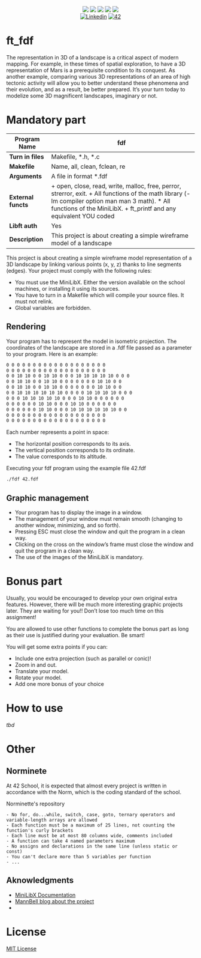 <div align="center">
    <img src="https://img.shields.io/badge/status-wip-success?color=00ABAD&style=flat-square" />
    <img src="https://img.shields.io/badge/started-23%20%2F%2012%20%2F%202023-success?color=00ABAD&style=flat-square" />
    <img src="https://img.shields.io/badge/score-1--%20%2F%20100-success?color=00ABAD&style=flat-square" />
    <img src="https://img.shields.io/github/languages/top/mxvements/ft_fdf?color=00ABAD&style=flat-square" />
    <img src="https://img.shields.io/github/last-commit/mxvements/ft_fdf?color=00ABAD&style=flat-square" />
    <br>
    <a href='https://www.linkedin.com/in/luciami' target="_blank"><img alt='Linkedin' src='https://img.shields.io/badge/LinkedIn-100000?style=flat-square&logo=Linkedin&logoColor=white&labelColor=1323233&color=323233'/></a>
    <a href='https://profile.intra.42.fr/users/luciama2' target="_blank"><img alt='42' src='https://img.shields.io/badge/Madrid-100000?style=flat-square&logo=42&logoColor=white&labelColor=323233&color=323233'/></a>
    <br>
</div>

# ft_fdf

The representation in 3D of a landscape is a critical aspect of modern mapping. For example, in these times of spatial exploration, to have a 3D representation of Mars is a prerequisite condition to its conquest. As another example, comparing various 3D representations of an area of high tectonic activity will allow you to better understand these phenomena and their evolution, and as a result, be better prepared. It’s your turn today to modelize some 3D magnificent landscapes, imaginary or not.

# Mandatory part

| **Program Name** | fdf |
| ---------------- | --- |
| **Turn in files** | Makefile, *.h, *.c |
| **Makefile** | Name, all, clean, fclean, re |
| **Arguments** | A file in format *.fdf |
| **External functs** | + open, close, read, write, malloc, free, perror, strerror, exit. + All functions of the math library (-lm compiler option man man 3 math). * All functions of the MiniLibX. + ft_printf and any equivalent YOU coded |
| **Libft auth** | Yes |
| **Description** | This project is about creating a simple wireframe model of a landscape |

This project is about creating a simple wireframe model representation of a 3D landscape by linking various points (x, y, z) thanks to line segments (edges). Your project must comply with the following rules:

+ You must use the MiniLibX. Either the version available on the school machines, or installing it using its sources.
+ You have to turn in a Makefile which will compile your source files. It must not relink.
+ Global variables are forbidden.

## Rendering

Your program has to represent the model in isometric projection. The coordinates of the landscape are stored in a .fdf file passed as a parameter to
your program. Here is an example:

```txt
0 0 0 0 0 0 0 0 0 0 0 0 0 0 0 0 0 0 0
0 0 0 0 0 0 0 0 0 0 0 0 0 0 0 0 0 0 0
0 0 10 10 0 0 10 10 0 0 0 10 10 10 10 10 0 0 0
0 0 10 10 0 0 10 10 0 0 0 0 0 0 0 10 10 0 0
0 0 10 10 0 0 10 10 0 0 0 0 0 0 0 10 10 0 0
0 0 10 10 10 10 10 10 0 0 0 0 10 10 10 10 0 0 0
0 0 0 10 10 10 10 10 0 0 0 10 10 0 0 0 0 0 0
0 0 0 0 0 0 10 10 0 0 0 10 10 0 0 0 0 0 0
0 0 0 0 0 0 10 10 0 0 0 10 10 10 10 10 10 0 0
0 0 0 0 0 0 0 0 0 0 0 0 0 0 0 0 0 0 0
0 0 0 0 0 0 0 0 0 0 0 0 0 0 0 0 0 0 0
```

Each number represents a point in space:

+ The horizontal position corresponds to its axis.
+ The vertical position corresponds to its ordinate.
+ The value corresponds to its altitude.

Executing your fdf program using the example file 42.fdf

```sh
./fdf 42.fdf
```

## Graphic management

+ Your program has to display the image in a window.
+ The management of your window must remain smooth (changing to another window, minimizing, and so forth).
+ Pressing ESC must close the window and quit the program in a clean way.
+ Clicking on the cross on the window’s frame must close the window and quit the program in a clean way.
+ The use of the images of the MiniLibX is mandatory.

# Bonus part

Usually, you would be encouraged to develop your own original extra features. However, there will be much more interesting graphic projects later. They are waiting for you!! Don’t lose too much time on this assignment!

You are allowed to use other functions to complete the bonus part as long as their use is justified during your evaluation. Be smart!

You will get some extra points if you can:

+ Include one extra projection (such as parallel or conic)!
+ Zoom in and out.
+ Translate your model.
+ Rotate your model.
+ Add one more bonus of your choice

# How to use

*tbd*

# Other

## Norminete

At 42 School, it is expected that almost every project is written in accordance with the Norm, which is the coding standard of the school.

<a href="https://github.com/42School/norminette">
<a>Norminette's repository</a>

```
- No for, do...while, switch, case, goto, ternary operators and variable-length arrays are allowed
- Each function must be a maximum of 25 lines, not counting the function's curly brackets
- Each line must be at most 80 columns wide, comments included
- A function can take 4 named parameters maximum
- No assigns and declarations in the same line (unless static or const)
- You can't declare more than 5 variables per function
- ...
```
## Aknowledgments

+ [MiniLibX Documentation](https://harm-smits.github.io/42docs/libs/minilibx/introduction.html)
+ [MannBell blog about the project](https://m4nnb3ll.medium.com/fil-de-fer-fdf-the-first-graphical-project-at-42-the-network-5cce69203448)
+ [](https://paulbourke.net/geometry/rotate/)

# License
[MIT License](https://github.com/mxvements/ft_license/blob/main/LICENSE.txt)
